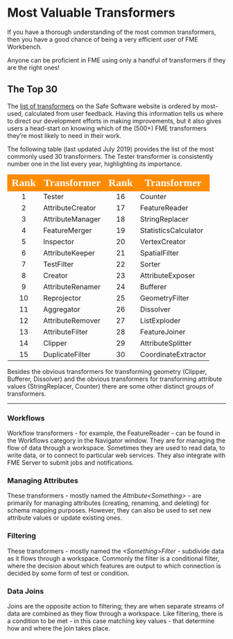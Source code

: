 # Most Valuable Transformers #

If you have a thorough understanding of the most common transformers, then you have a good chance of being a very efficient user of FME Workbench.

Anyone can be proficient in FME using only a handful of transformers if they are the right ones!

## The Top 30 ##
The [list of transformers](https://www.safe.com/transformers/) on the Safe Software website is ordered by most-used, calculated from user feedback. Having this information tells us where to direct our development efforts in making improvements, but it also gives users a head-start on knowing which of the (500+) FME transformers they’re most likely to need in their work.

The following table (last updated July 2019) provides the list of the most commonly used 30 transformers. The Tester transformer is consistently number one in the list every year, highlighting its importance.

<table style="border-spacing: 0px">
<tr>
<th style="vertical-align:middle;background-color:darkorange;border: 2px solid darkorange">
<span style="color:white;font-size:x-large;font-weight: bold;font-family:serif">Rank</span></th>
<th style="vertical-align:middle;background-color:darkorange;border: 2px solid darkorange">
<span style="color:white;font-size:x-large;font-weight: bold;font-family:serif">Transformer</th>
<th style="vertical-align:middle;background-color:darkorange;border: 2px solid darkorange">
<span style="color:white;font-size:x-large;font-weight: bold;font-family:serif">Rank</span></th>
<th style="vertical-align:middle;background-color:darkorange;border: 2px solid darkorange">
<span style="color:white;font-size:x-large;font-weight: bold;font-family:serif">Transformer</span></th>
</tr>
<tr><td style="text-align:center">1</td><td>Tester</td><td style="text-align:center">16</td><td>Counter</td></tr>
<tr><td style="text-align:center">2</td><td>AttributeCreator</td><td style="text-align:center">17</td><td>FeatureReader</td></tr>
<tr><td style="text-align:center">3</td><td>AttributeManager</td><td style="text-align:center">18</td><td>StringReplacer</td></tr>
<tr><td style="text-align:center">4</td><td>FeatureMerger </td><td style="text-align:center">19</td><td>StatisticsCalculator</td></tr>
<tr><td style="text-align:center">5</td><td>Inspector</td><td style="text-align:center">20</td><td>VertexCreator</td></tr>
<tr><td style="text-align:center">6</td><td>AttributeKeeper</td><td style="text-align:center">21</td><td>SpatialFilter</td></tr>
<tr><td style="text-align:center">7</td><td>TestFilter</td><td style="text-align:center">22</td><td>Sorter</td></tr>
<tr><td style="text-align:center">8</td><td>Creator</td><td style="text-align:center">23</td><td>AttributeExposer</td></tr>
<tr><td style="text-align:center">9</td><td>AttributeRenamer</td><td style="text-align:center">24</td><td>Bufferer</td></tr>
<tr><td style="text-align:center">10</td><td>Reprojector</td><td style="text-align:center">25</td><td>GeometryFilter</td></tr>
<tr><td style="text-align:center">11</td><td>Aggregator</td><td style="text-align:center">26</td><td>Dissolver</td></tr>
<tr><td style="text-align:center">12</td><td>AttributeRemover</td><td style="text-align:center">27</td><td>ListExploder</td></tr>
<tr><td style="text-align:center">13</td><td>AttributeFilter</td><td style="text-align:center">28</td><td>FeatureJoiner</td></tr>
<tr><td style="text-align:center">14</td><td>Clipper</td><td style="text-align:center">29</td><td>AttributeSplitter</td></tr>
<tr><td style="text-align:center">15</td><td>DuplicateFilter</td><td style="text-align:center">30</td><td>CoordinateExtractor</td></tr>
</table>

Besides the obvious transformers for transforming geometry (Clipper, Bufferer, Dissolver) and the obvious transformers for transforming attribute values (StringReplacer, Counter) there are some other distinct groups of transformers.

---

### Workflows ###
Workflow transformers - for example, the FeatureReader - can be found in the Workflows category in the Navigator window. They are for managing the flow of data through a workspace. Sometimes they are used to read data, to write data, or to connect to particular web services. They also integrate with FME Server to submit jobs and notifications.

### Managing Attributes ###
These transformers - mostly named the *Attribute&lt;Something&gt;* - are primarily for managing attributes (creating, renaming, and deleting) for schema mapping purposes. However, they can also be used to set new attribute values or update existing ones.

### Filtering ###
These transformers - mostly named the *&lt;Something&gt;Filter* - subdivide data as it flows through a workspace. Commonly the filter is a conditional filter, where the decision about which features are output to which connection is decided by some form of test or condition.

### Data Joins ###
Joins are the opposite action to filtering; they are when separate streams of data are combined as they flow through a workspace. Like filtering, there is a condition to be met - in this case matching key values - that determine how and where the join takes place.
